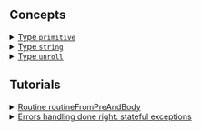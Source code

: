 ## Concepts

<details><summary><a href="./concept/TypePrimitive.md">
      Type <code>primitive</code>
  </a></summary>
  In <code>JavaScript</code>, all data types that are integral and have no changeable elements are called primitives.
</details>
<details><summary><a href="./concept/TypePrimitive.md#Тип-string">
      Type <code>string</code>
  </a></summary>
  Primitive data type to represent text data.
</details>
<details><summary><a href="./concept/TypeUnroll.md">
      Type <code>unroll</code>
  </a></summary>
  <code>Unroll</code> - data type, it is a special kind of array, capable to be unrolled in another array when performing operations on it.
</details>

## Tutorials

<details><summary>
  <a href="./tutorial/RoutineFromPreAndBody.md">
    Routine routineFromPreAndBody
  </a></summary>
    Automatically combining of the data preparation routine and routine for data processing.
</details>

<details><summary>
  <a href="./tutorial/RoutineFromPreAndBody.md">
    Errors handling done right: stateful exceptions
  </a></summary>
    This article shows the state of the art techniques of handling errors.
</details>
